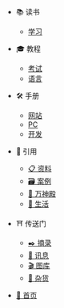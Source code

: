 - 📚 读书
  - [学习](/读书/学习/)

- 🎓 教程
  - [考试](/教程/考试/)
  - [语言](/教程/语言/)

- 🛠️ 手册
  - [网站](/手册/网站/)
  - [PC](/手册/PC/)
  - [开发](/手册/开发/)

- 🔖 引用
  - [📋 资料](/引用/资料/)
  - [🗃️ 案例](/引用/案例/)
  - [👑 万神殿](/引用/人物/)
  - [🍰 生活](/生活/)

- ⛩️ 传送门
  - [✒️ 摘录](http://times.sophie-eden.ltd/)
  - [📰 讯息](https://yamaeye.pages.dev/city/public)
  - [🎬 图库](https://sophie-eden.pages.dev/)
  - [🎪 杂货](https://yamaeye.github.io/goods/public/)
  
- [🏰 首页](/)
